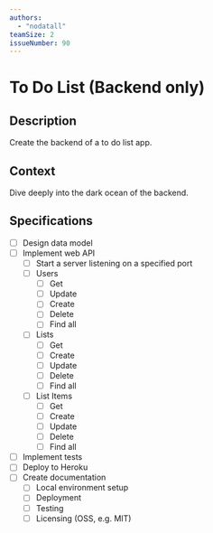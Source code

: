 ```yaml
---
authors:
  - "nodatall"
teamSize: 2
issueNumber: 90
---
```


# To Do List (Backend only)

## Description

Create the backend of a to do list app.
## Context

Dive deeply into the dark ocean of the backend. 
## Specifications
- [ ] Design data model
- [ ] Implement web API
  - [ ] Start a server listening on a specified port
  - [ ] Users
    - [ ] Get
    - [ ] Update
    - [ ] Create
    - [ ] Delete
    - [ ] Find all
  - [ ] Lists
    - [ ] Get
    - [ ] Create
    - [ ] Update
    - [ ] Delete
    - [ ] Find all
  - [ ] List Items
    - [ ] Get
    - [ ] Create
    - [ ] Update
    - [ ] Delete
    - [ ] Find all
- [ ] Implement tests
- [ ] Deploy to Heroku
- [ ] Create documentation
  - [ ] Local environment setup
  - [ ] Deployment
  - [ ] Testing
  - [ ] Licensing (OSS, e.g. MIT)
